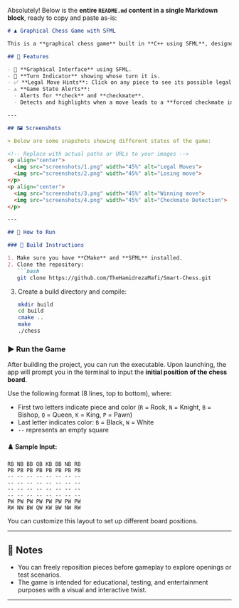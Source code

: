 Absolutely! Below is the **entire `README.md` content in a single Markdown block**, ready to copy and paste as-is:

````markdown
# ♟️ Graphical Chess Game with SFML

This is a **graphical chess game** built in **C++ using SFML**, designed to offer both a clean user experience and insightful gameplay feedback. The app includes features such as move hints, real-time game status updates (check, checkmate), and advanced detection of imminent checkmates within five moves.

## 🧠 Features

- 🎨 **Graphical Interface** using SFML.
- 👥 **Turn Indicator** showing whose turn it is.
- ✅ **Legal Move Hints**: Click on any piece to see its possible legal moves marked with green dots.
- ⚠️ **Game State Alerts**:
  - Alerts for **check** and **checkmate**.
  - Detects and highlights when a move leads to a **forced checkmate in 5 or fewer moves** (i.e., your opponent has no escape after your move).

---

## 🖼️ Screenshots

> Below are some snapshots showing different states of the game:

<!-- Replace with actual paths or URLs to your images -->
<p align="center">
  <img src="screenshots/1.png" width="45%" alt="Legal Moves">
  <img src="screenshots/2.png" width="45%" alt="Losing move">
</p>
<p align="center">
  <img src="screenshots/3.png" width="45%" alt="Winning move">
  <img src="screenshots/4.png" width="45%" alt="Checkmate Detection">
</p>

---

## 🚀 How to Run

### 🧱 Build Instructions

1. Make sure you have **CMake** and **SFML** installed.
2. Clone the repository:
   ```bash
   git clone https://github.com/TheHamidrezaMafi/Smart-Chess.git
````

3. Create a build directory and compile:

   ```bash
   mkdir build
   cd build
   cmake ..
   make
   ./chess
   ```

### ▶️ Run the Game

After building the project, you can run the executable. Upon launching, the app will prompt you in the terminal to input the **initial position of the chess board**.

Use the following format (8 lines, top to bottom), where:

* First two letters indicate piece and color (`R` = Rook, `N` = Knight, `B` = Bishop, `Q` = Queen, `K` = King, `P` = Pawn)
* Last letter indicates color: `B` = Black, `W` = White
* `--` represents an empty square

#### ♟️ Sample Input:

```
RB NB BB QB KB BB NB RB
PB PB PB PB PB PB PB PB
-- -- -- -- -- -- -- --
-- -- -- -- -- -- -- --
-- -- -- -- -- -- -- --
-- -- -- -- -- -- -- --
PW PW PW PW PW PW PW PW
RW NW BW QW KW BW NW RW
```

You can customize this layout to set up different board positions.

---

## 📌 Notes

* You can freely reposition pieces before gameplay to explore openings or test scenarios.
* The game is intended for educational, testing, and entertainment purposes with a visual and interactive twist.

---
